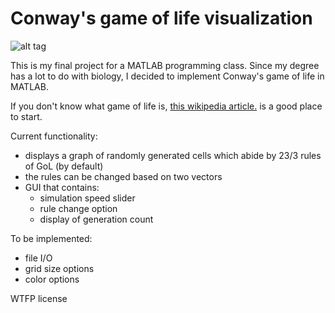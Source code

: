 # Conway's game of life visualization
![alt tag](http://www.texample.net/media/tikz/examples/PNG/glider.png)


This is my final project for a MATLAB programming class.
Since my degree has a lot to do with biology, I decided to implement Conway's game of life in MATLAB.

If you don't know what game of life is, [this wikipedia article.](https://en.wikipedia.org/wiki/Conway's_Game_of_Life.) is a good place to start.
 
Current functionality:
 + displays a graph of randomly generated cells which abide by 23/3 rules of GoL (by default)
 + the rules can be changed based on two vectors
 + GUI that contains:
   + simulation speed slider
   + rule change option
    + display of generation count

To be implemented:
   + file I/O
   + grid size options
   + color options


WTFP license
